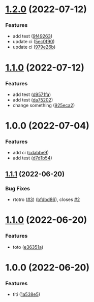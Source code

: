 # [1.2.0](https://github.com/tkhadir/semantic-release-maven-demo/compare/v1.1.0...v1.2.0) (2022-07-12)


### Features

* add test ([9f49263](https://github.com/tkhadir/semantic-release-maven-demo/commit/9f49263c09a6da34bdc94e325c8a371d7554d732))
* update ci ([5ec0f90](https://github.com/tkhadir/semantic-release-maven-demo/commit/5ec0f903754863c2eeaba984f0a5af9ff15e4d97))
* update ci ([979e26b](https://github.com/tkhadir/semantic-release-maven-demo/commit/979e26b949880301fc2f3480b7277d44db122b5b))

# [1.1.0](https://github.com/tkhadir/semantic-release-maven-demo/compare/v1.0.0...v1.1.0) (2022-07-12)


### Features

* add test ([d9571fa](https://github.com/tkhadir/semantic-release-maven-demo/commit/d9571fa8ab8cd86b5f12caf1688bff23d1ff1120))
* add test ([da75202](https://github.com/tkhadir/semantic-release-maven-demo/commit/da752021d3d098a676e4afedc79495fab7e13a0f))
* change something ([925eca2](https://github.com/tkhadir/semantic-release-maven-demo/commit/925eca22a33ac9a5f82686cc7fd5a76af21c0110))

# 1.0.0 (2022-07-04)


### Features

* add ci ([cdabbe9](https://github.com/tkhadir/semantic-release-maven-demo/commit/cdabbe934afcc1dfdf3046852d4dc06d24882a73))
* add test ([d7d1b54](https://github.com/tkhadir/semantic-release-maven-demo/commit/d7d1b54e6fe28e1562c2f537face6be31f93eeda))

## [1.1.1](https://github.com/bogaertg/semantic-release-maven-demo/compare/1.1.0...1.1.1) (2022-06-20)


### Bug Fixes

* rtotro ([#3](https://github.com/bogaertg/semantic-release-maven-demo/issues/3)) ([bfdbd86](https://github.com/bogaertg/semantic-release-maven-demo/commit/bfdbd869f3b645b1fb4067dc3dfe74819ecf7663)), closes [#2](https://github.com/bogaertg/semantic-release-maven-demo/issues/2)

# [1.1.0](https://github.com/bogaertg/semantic-release-maven-demo/compare/1.0.0...1.1.0) (2022-06-20)


### Features

* toto ([e36351a](https://github.com/bogaertg/semantic-release-maven-demo/commit/e36351a51965ab97199a3c006c5cf9365dbb3ece))

# 1.0.0 (2022-06-20)


### Features

* titi ([1a538e5](https://github.com/bogaertg/semantic-release-maven-demo/commit/1a538e5a7f6c68fb48fbb1812939ff425f014dfb))

